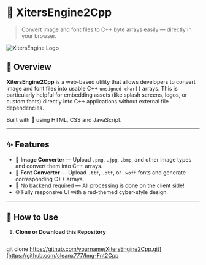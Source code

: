 # 🔧 XitersEngine2Cpp

> Convert image and font files to C++ byte arrays easily — directly in your browser.

![XitersEngine Logo](https://via.placeholder.com/600x200/991b1b/ffffff?text=XitersEngine2Cpp)

## 🧠 Overview

**XitersEngine2Cpp** is a web-based utility that allows developers to convert image and font files into usable C++ `unsigned char[]` arrays. This is particularly helpful for embedding assets (like splash screens, logos, or custom fonts) directly into C++ applications without external file dependencies.

Built with 💖 using HTML, CSS and JavaScript.

---

## ✨ Features

- 🎨 **Image Converter** — Upload `.png`, `.jpg`, `.bmp`, and other image types and convert them into C++ arrays.
- 📝 **Font Converter** — Upload `.ttf`, `.otf`, or `.woff` fonts and generate corresponding C++ arrays.
- 🔐 No backend required — All processing is done on the client side!
- 🌐 Fully responsive UI with a red-themed cyber-style design.

---

## 🚀 How to Use

1. **Clone or Download this Repository**

   ```bash
git clone 
https://github.com/yourname/XitersEngine2Cpp.git](https://github.com/cleanx777/Img-Fnt2Cpp
